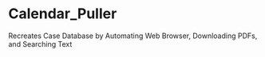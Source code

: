 # Calendar_Puller
Recreates Case Database by Automating Web Browser, Downloading PDFs, and Searching Text
